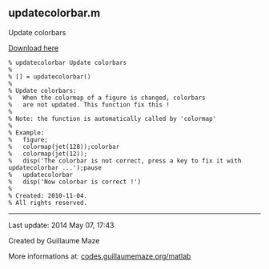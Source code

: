 ## updatecolorbar.m ##
Update colorbars

[Download here](http://guillaumemaze.googlecode.com/svn/trunk/matlab/codes/colors/updatecolorbar.m)

```
% updatecolorbar Update colorbars
%
% [] = updatecolorbar()
% 
% Update colorbars:
%	When the colormap of a figure is changed, colorbars
%	are not updated. This function fix this !
%
% Note: the function is automatically called by 'colormap'
%
% Example:
%	figure;
%	colormap(jet(128));colorbar
%	colormap(jet(12)); 
%	disp('The colorbar is not correct, press a key to fix it with updatecolorbar ...');pause
%	updatecolorbar
%	disp('Now colorbar is correct !')
%
% Created: 2010-11-04.
% All rights reserved.
```

---

Last update: 2014 May 07, 17:43

Created by Guillaume Maze

More informations at: [codes.guillaumemaze.org/matlab](http://codes.guillaumemaze.org/matlab)